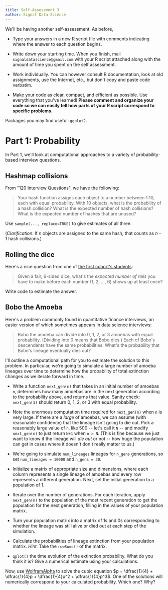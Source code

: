 ```yaml
---
title: Self-Assessment 3
author: Signal Data Science
---
```


We'll be having another self-assessment. As before,

* Type your answers in a new R script file with comments indicating where the answer to each question begins.

* Write down your starting time. When you finish, mail `signaldatascience@gmail.com` with your R script attached along with the amount of time you spent on the self assessment.

* Work individually. You can however consult R documentation, look at old assignments, use the Internet, etc., but don't copy and paste code verbatim.

* Make your code as clear, compact, and efficient as possible. Use everything that you've learned! **Please comment and organize your code so we can easily tell how parts of your R script correspond to specific problems.**

Packages you may find useful: `ggplot2`.

Part 1: Probability
===================

In Part 1, we'll look at computational approaches to a variety of probability-based interview questions.

Hashmap collisions
------------------

From "120 Interview Questions", we have the following:

> Your hash function assigns each object to a number between 1:10, each with equal probability. With 10 objects, what is the probability of a hash collision? What is the expected number of hash collisions? What is the expected number of hashes that are unused?

Use `sample(..., replace=TRUE)` to give estimates of all three.

(*Clarification:* If $n$ objects are assigned to the same hash, that counts as $n - 1$ hash collisions.)

Rolling the dice
----------------

Here's a nice question from one of [the first cohort's students](https://www.linkedin.com/in/tom-guo-51116466):

> Given a fair, 6-sided dice, what's the *expected number of rolls* you have to make before each number (1, 2, ..., 6) shows up at least once?

Write code to estimate the answer.

Bobo the Amoeba
---------------

Here's a problem commonly found in quantitative finance interviews, an easier version of which sometimes appears in data science interviews:

> Bobo the amoeba can divide into 0, 1, 2, or 3 amoebas with equal probability. (Dividing into 0 means that Bobo dies.) Each of Bobo's descendants have the same probabilities. What's the probability that Bobo's lineage eventually dies out?

I'll outline a computational path for you to estimate the solution to this problem. In particular, we're going to simulate a large number of amoeba lineages over time to determine how the probability of total extinction changes as we iterate forward in time.

* Write a function `next_gen(n)` that takes in an initial number of amoebas `n`, determines how many amoebas are in the next generation according to the probability above, and returns that value. Sanity check: `next_gen(1)` should return 0, 1, 2, or 3 with equal probability.

* Note the enormous computation time required for `next_gen(n)` when `n` is very large. If there are a *large* of amoebas, we can assume (with reasonable confidence) that the lineage isn't going to die out. Pick a reasonably large value of `n`, like 500 -- let's call it `N` -- and modify `next_gen(n)` to just return `N+1` when `n > N`. (This is fine because we just want to know if the lineage will *die out* or not -- how huge the population can get in cases where it doesn't don't really matter to us.)

* We're going to simulate `num_lineages` lineages for `n_gens` generations, so set `num_lineages = 10000` and `n_gens = 30`.

* Initialize a matrix of appropriate size and dimensions, where each column represents a single lineage of amoebas and every row represents a different generation. Next, set the initial generation to a population of 1.

* Iterate over the number of generations. For each iteration, apply `next_gen(n)` to the population of the most recent generation to get the population for the next generation, filling in the values of your population matrix.

* Turn your population matrix into a matrix of 1s and 0s corresponding to whether the lineage was still alive or died out at each step of the simulation.

* Calculate the probabilities of lineage extinction from your population matrix. *Hint:* Take the `rowSums()` of the matrix.

* `qplot()` the time evolution of the extinction probability. What do you think it is? Give a numerical estimate using your calculations.

Now, use [WolframAlpha](http://www.wolframalpha.com/) to solve the cubic equation $p = \dfrac{1}{4} + \dfrac{1}{4}p + \dfrac{1}{4}p^2 + \dfrac{1}{4}p^3$. One of the solutions will numerically correspond to your calculated probability. Which one? Why?
